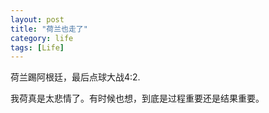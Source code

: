 ```yaml
---
layout: post
title: "荷兰也走了"
category: life
tags: [Life]
---
```


荷兰踢阿根廷，最后点球大战4:2.

我荷真是太悲情了。有时候也想，到底是过程重要还是结果重要。


